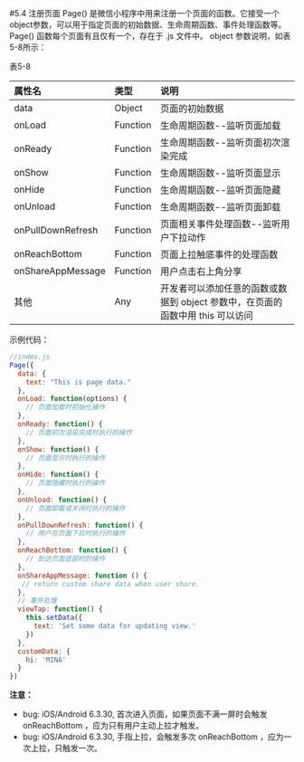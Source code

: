 #5.4 注册页面
Page() 是微信小程序中用来注册一个页面的函数。它接受一个object参数，可以用于指定页面的初始数据、生命周期函数、事件处理函数等。Page() 函数每个页面有且仅有一个，存在于 .js 文件中。
object 参数说明，如表5-8所示：

表5-8

| 属性名 | 类型 | 说明 |
| :--- | :--- | :--- |
| data | Object | 页面的初始数据 |
| onLoad | Function | 生命周期函数--监听页面加载 |
| onReady | Function | 生命周期函数--监听页面初次渲染完成 |
| onShow | Function | 生命周期函数--监听页面显示 |
| onHide | Function | 生命周期函数--监听页面隐藏 |
| onUnload | Function | 生命周期函数--监听页面卸载 |
| onPullDownRefresh | Function | 页面相关事件处理函数--监听用户下拉动作 |
| onReachBottom | Function | 页面上拉触底事件的处理函数 |
| onShareAppMessage | Function | 用户点击右上角分享 |
| 其他 | Any | 开发者可以添加任意的函数或数据到 object 参数中，在页面的函数中用 this 可以访问 |

示例代码：

```js
//index.js
Page({
  data: {
    text: "This is page data."
  },
  onLoad: function(options) {
    // 页面加载时初始化操作
  },
  onReady: function() {
    // 页面初次渲染完成时执行的操作
  },
  onShow: function() {
    // 页面显示时执行的操作
  },
  onHide: function() {
    // 页面隐藏时执行的操作
  },
  onUnload: function() {
    // 页面卸载或关闭时执行的操作
  },
  onPullDownRefresh: function() {
    // 用户在页面下拉时执行的操作
  },
  onReachBottom: function() {
    // 到达页面底部时的操作
  },
  onShareAppMessage: function () {
   // return custom share data when user share.
  },
  // 事件处理
  viewTap: function() {
    this.setData({
      text: 'Set some data for updating view.'
    })
  },
  customData: {
    hi: 'MINA'
  }
})
```
**注意：**
* bug: iOS/Android 6.3.30, 首次进入页面，如果页面不满一屏时会触发 onReachBottom ，应为只有用户主动上拉才触发。
* bug: iOS/Android 6.3.30, 手指上拉，会触发多次 onReachBottom ，应为一次上拉，只触发一次。
